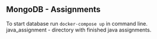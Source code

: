 ## MongoDB - Assignments

To start database run `docker-compose up` in command line. \
java_assignment - directory with finished java assignments.